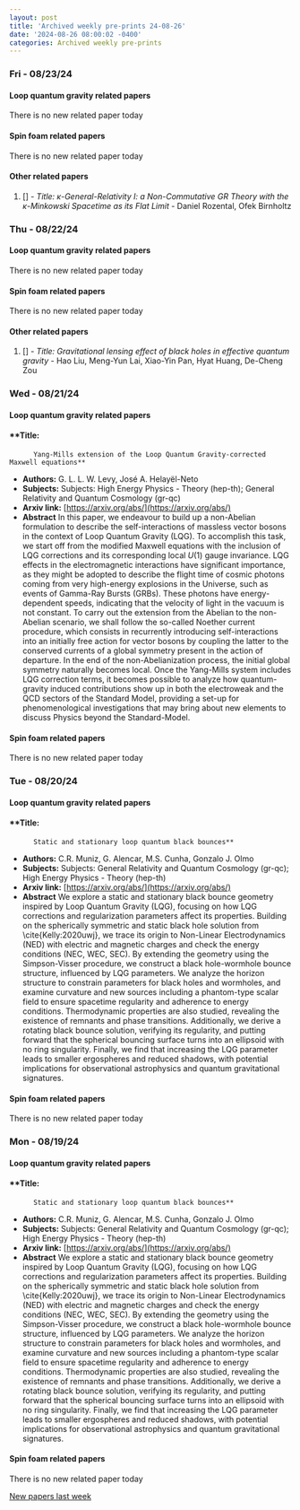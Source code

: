 ```yaml
---
layout: post
title: 'Archived weekly pre-prints 24-08-26'
date: '2024-08-26 08:00:02 -0400'
categories: Archived weekly pre-prints
---
```



### Fri - 08/23/24

#### Loop quantum gravity related papers

There is no new related paper today 

#### Spin foam related papers

There is no new related paper today 



#### Other related papers

1. [[]](https://arxiv.org/abs/) - *Title:
          $\kappa$-General-Relativity I: a Non-Commutative GR Theory with the $\kappa$-Minkowski Spacetime as its Flat Limit* - Daniel Rozental, Ofek Birnholtz



### Thu - 08/22/24

#### Loop quantum gravity related papers

There is no new related paper today 

#### Spin foam related papers

There is no new related paper today 



#### Other related papers

1. [[]](https://arxiv.org/abs/) - *Title:
          Gravitational lensing effect of black holes in effective quantum gravity* - Hao Liu, Meng-Yun Lai, Xiao-Yin Pan, Hyat Huang, De-Cheng Zou



### Wed - 08/21/24

#### Loop quantum gravity related papers

#### **Title:
          Yang-Mills extension of the Loop Quantum Gravity-corrected Maxwell equations**
 - **Authors:** G. L. L. W. Levy, José A. Helayël-Neto
 - **Subjects:** Subjects:
High Energy Physics - Theory (hep-th); General Relativity and Quantum Cosmology (gr-qc)
 - **Arxiv link:** [https://arxiv.org/abs/](https://arxiv.org/abs/)
 - **Abstract**
 In this paper, we endeavour to build up a non-Abelian formulation to describe the self-interactions of massless vector bosons in the context of Loop Quantum Gravity (LQG). To accomplish this task, we start off from the modified Maxwell equations with the inclusion of LQG corrections and its corresponding local $U(1)$ gauge invariance. LQG effects in the electromagnetic interactions have significant importance, as they might be adopted to describe the flight time of cosmic photons coming from very high-energy explosions in the Universe, such as events of Gamma-Ray Bursts (GRBs). These photons have energy-dependent speeds, indicating that the velocity of light in the vacuum is not constant. To carry out the extension from the Abelian to the non-Abelian scenario, we shall follow the so-called Noether current procedure, which consists in recurrently introducing self-interactions into an initially free action for vector bosons by coupling the latter to the conserved currents of a global symmetry present in the action of departure. In the end of the non-Abelianization process, the initial global symmetry naturally becomes local. Once the Yang-Mills system includes LQG correction terms, it becomes possible to analyze how quantum-gravity induced contributions show up in both the electroweak and the QCD sectors of the Standard Model, providing a set-up for phenomenological investigations that may bring about new elements to discuss Physics beyond the Standard-Model. 

#### Spin foam related papers

There is no new related paper today 

### Tue - 08/20/24

#### Loop quantum gravity related papers

#### **Title:
          Static and stationary loop quantum black bounces**
 - **Authors:** C.R. Muniz, G. Alencar, M.S. Cunha, Gonzalo J. Olmo
 - **Subjects:** Subjects:
General Relativity and Quantum Cosmology (gr-qc); High Energy Physics - Theory (hep-th)
 - **Arxiv link:** [https://arxiv.org/abs/](https://arxiv.org/abs/)
 - **Abstract**
 We explore a static and stationary black bounce geometry inspired by Loop Quantum Gravity (LQG), focusing on how LQG corrections and regularization parameters affect its properties. Building on the spherically symmetric and static black hole solution from \cite{Kelly:2020uwj}, we trace its origin to Non-Linear Electrodynamics (NED) with electric and magnetic charges and check the energy conditions (NEC, WEC, SEC). By extending the geometry using the Simpson-Visser procedure, we construct a black hole-wormhole bounce structure, influenced by LQG parameters. We analyze the horizon structure to constrain parameters for black holes and wormholes, and examine curvature and new sources including a phantom-type scalar field to ensure spacetime regularity and adherence to energy conditions. Thermodynamic properties are also studied, revealing the existence of remnants and phase transitions. Additionally, we derive a rotating black bounce solution, verifying its regularity, and putting forward that the spherical bouncing surface turns into an ellipsoid with no ring singularity. Finally, we find that increasing the LQG parameter leads to smaller ergospheres and reduced shadows, with potential implications for observational astrophysics and quantum gravitational signatures. 

#### Spin foam related papers

There is no new related paper today 

### Mon - 08/19/24

#### Loop quantum gravity related papers

#### **Title:
          Static and stationary loop quantum black bounces**
 - **Authors:** C.R. Muniz, G. Alencar, M.S. Cunha, Gonzalo J. Olmo
 - **Subjects:** Subjects:
General Relativity and Quantum Cosmology (gr-qc); High Energy Physics - Theory (hep-th)
 - **Arxiv link:** [https://arxiv.org/abs/](https://arxiv.org/abs/)
 - **Abstract**
 We explore a static and stationary black bounce geometry inspired by Loop Quantum Gravity (LQG), focusing on how LQG corrections and regularization parameters affect its properties. Building on the spherically symmetric and static black hole solution from \cite{Kelly:2020uwj}, we trace its origin to Non-Linear Electrodynamics (NED) with electric and magnetic charges and check the energy conditions (NEC, WEC, SEC). By extending the geometry using the Simpson-Visser procedure, we construct a black hole-wormhole bounce structure, influenced by LQG parameters. We analyze the horizon structure to constrain parameters for black holes and wormholes, and examine curvature and new sources including a phantom-type scalar field to ensure spacetime regularity and adherence to energy conditions. Thermodynamic properties are also studied, revealing the existence of remnants and phase transitions. Additionally, we derive a rotating black bounce solution, verifying its regularity, and putting forward that the spherical bouncing surface turns into an ellipsoid with no ring singularity. Finally, we find that increasing the LQG parameter leads to smaller ergospheres and reduced shadows, with potential implications for observational astrophysics and quantum gravitational signatures. 

#### Spin foam related papers

There is no new related paper today 




[New papers last week]({{site.url}}/archived/weekly/pre-prints/2024/08/19/archived_weekly_papers.html)